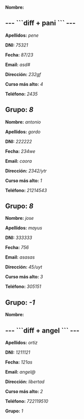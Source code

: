 
**Nombre:**
<h2>
---
```diff
+ pani
```
---
</h2>

**Apellidos:** *pene*

**DNI:** *75321*

**Fecha:** *87/23*

**Email:** *asd#*

**Dirección:** *232gf*

**Curso más alto:** *4*

**Teléfono:** *2435*

**Grupo:** *8*
---


**Nombre:** *antonio*

**Apellidos:** *gordo*

**DNI:** *222222*

**Fecha:** *234we*

**Email:** *caora*

**Dirección:** *2342/ytr*

**Curso más alto:** *1*

**Teléfono:** *21214543*

**Grupo:** *8*
---


**Nombre:** *jose*

**Apellidos:** *mayus*

**DNI:** *333333*

**Fecha:** *756*

**Email:** *asasas*

**Dirección:** *45/uyt*

**Curso más alto:** *3*

**Teléfono:** *305151*

**Grupo:** *-1*
---


**Nombre:**
<h2>
---
```diff
+ angel
```
---
</h2>

**Apellidos:** *ortiz*

**DNI:** *1211121*

**Fecha:** *121as*

**Email:** *angel@*

**Dirección:** *libertad*

**Curso más alto:** *2*

**Teléfono:** *722119510*

**Grupo:** *1*
